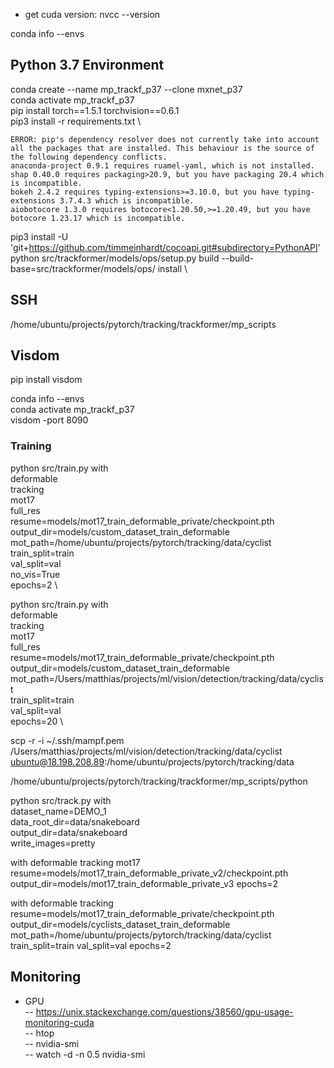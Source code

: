 * get cuda version: nvcc --version

conda info --envs


## Python 3.7 Environment
conda create --name mp_trackf_p37 --clone mxnet_p37 \
conda activate mp_trackf_p37 \
pip install torch==1.5.1 torchvision==0.6.1 \
pip3 install -r requirements.txt \

```
ERROR: pip's dependency resolver does not currently take into account all the packages that are installed. This behaviour is the source of the following dependency conflicts.
anaconda-project 0.9.1 requires ruamel-yaml, which is not installed.
shap 0.40.0 requires packaging>20.9, but you have packaging 20.4 which is incompatible.
bokeh 2.4.2 requires typing-extensions>=3.10.0, but you have typing-extensions 3.7.4.3 which is incompatible.
aiobotocore 1.3.0 requires botocore<1.20.50,>=1.20.49, but you have botocore 1.23.17 which is incompatible.
```
pip3 install -U 'git+https://github.com/timmeinhardt/cocoapi.git#subdirectory=PythonAPI' \
python src/trackformer/models/ops/setup.py build --build-base=src/trackformer/models/ops/ install \

## SSH

/home/ubuntu/projects/pytorch/tracking/trackformer/mp_scripts


## Visdom
pip install visdom

conda info --envs  
conda activate mp_trackf_p37  
visdom -port 8090


### Training
python src/train.py with \
deformable \
tracking \
mot17 \
full_res \
resume=models/mot17_train_deformable_private/checkpoint.pth \
output_dir=models/custom_dataset_train_deformable \
mot_path=/home/ubuntu/projects/pytorch/tracking/data/cyclist \
train_split=train \
val_split=val \
no_vis=True \
epochs=2 \

python src/train.py with \
deformable \
tracking \
mot17 \
full_res \
resume=models/mot17_train_deformable_private/checkpoint.pth \
output_dir=models/custom_dataset_train_deformable \
mot_path=/Users/matthias/projects/ml/vision/detection/tracking/data/cyclist \
train_split=train \
val_split=val \
epochs=20 \




scp -r -i ~/.ssh/mampf.pem /Users/matthias/projects/ml/vision/detection/tracking/data/cyclist ubuntu@18.198.208.89:/home/ubuntu/projects/pytorch/tracking/data


/home/ubuntu/projects/pytorch/tracking/trackformer/mp_scripts/python





python src/track.py with \
dataset_name=DEMO_1 \
data_root_dir=data/snakeboard \
output_dir=data/snakeboard \
write_images=pretty


with
deformable
tracking
mot17
resume=models/mot17_train_deformable_private_v2/checkpoint.pth
output_dir=models/mot17_train_deformable_private_v3
epochs=2

with
deformable
tracking
resume=models/mot17_train_deformable_private/checkpoint.pth
output_dir=models/cyclists_dataset_train_deformable
mot_path=/home/ubuntu/projects/pytorch/tracking/data/cyclist
train_split=train
val_split=val
epochs=2


## Monitoring

- GPU  
-- https://unix.stackexchange.com/questions/38560/gpu-usage-monitoring-cuda  
-- htop  
-- nvidia-smi  
-- watch -d -n 0.5 nvidia-smi
